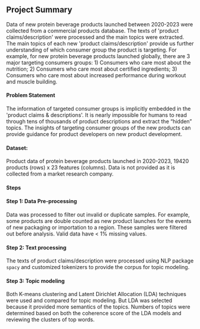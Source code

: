 ## Project Summary
Data of new protein beverage products launched between 2020-2023 were collected from a commercial products database. The texts of 'product claims/description' were processed and the main topics were extracted. The main topics of each new 'product claims/description' provide us further understanding of which consumer group the product is targeting. For example, for new protein beverage products launched globally, there are 3 major targeting consumers groups: 1) Consumers who care most about the nutrition; 2) Consumers who care most about certified ingredients; 3) Consumers who care most about increased performance during workout and muscle building.

#### Problem Statement
The information of targeted consumer groups is implicitly embedded in the 'product claims & descriptions'. It is nearly impossible for humans to read through tens of thousands of product descriptions and extract the “hidden” topics. The insights of targeting consumer groups of the new products can provide guidance for product developers on new product development.

#### Dataset:
Product data of protein beverage products launched in 2020-2023, 19420 products (rows) x 23 features (columns). Data is not provided as it is collected from a market research company.

#### Steps
#### Step 1: Data Pre-processing
Data was processed to filter out invalid or duplicate samples. For example, some products are double counted as new product launches for the events of new packaging or importation to a region. These samples were filtered out before analysis. Valid data have < 1% missing values.

#### Step 2: Text processing
The texts of product claims/description were processed using NLP package `spacy` and customized tokenizers to provide the corpus for topic modeling.

#### Step 3: Topic modeling
Both K-means clustering and Latent Dirichlet Allocation (LDA) techniques were used and compared for topic modeling. But LDA was selected because it provided more semantics of the topics. Numbers of topics were determined based on both the coherence score of the LDA models and reviewing the clusters of top words.


